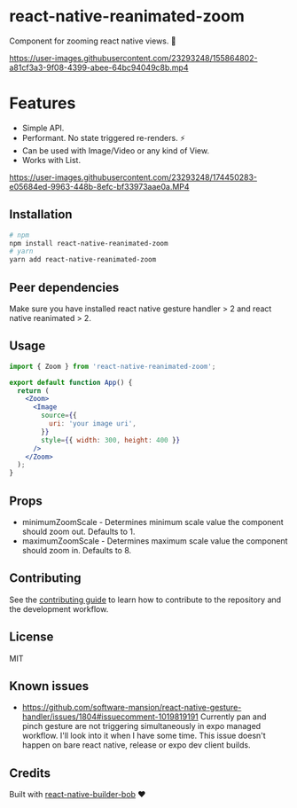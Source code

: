 # react-native-reanimated-zoom

Component for zooming react native views. 🔎

https://user-images.githubusercontent.com/23293248/155864802-a81cf3a3-9f08-4399-abee-64bc94049c8b.mp4

# Features

- Simple API.
- Performant. No state triggered re-renders. ⚡️
- Can be used with Image/Video or any kind of View.
- Works with List.

https://user-images.githubusercontent.com/23293248/174450283-e05684ed-9963-448b-8efc-bf33973aae0a.MP4


## Installation




```sh
# npm
npm install react-native-reanimated-zoom
# yarn
yarn add react-native-reanimated-zoom
```

## Peer dependencies

Make sure you have installed react native gesture handler > 2 and react native reanimated > 2.

## Usage

```jsx
import { Zoom } from 'react-native-reanimated-zoom';

export default function App() {
  return (
    <Zoom>
      <Image
        source={{
          uri: 'your image uri',
        }}
        style={{ width: 300, height: 400 }}
      />
    </Zoom>
  );
}
```

## Props

- minimumZoomScale - Determines minimum scale value the component should zoom out. Defaults to 1.
- maximumZoomScale - Determines maximum scale value the component should zoom in. Defaults to 8.

## Contributing

See the [contributing guide](CONTRIBUTING.md) to learn how to contribute to the repository and the development workflow.

## License

MIT

## Known issues

- https://github.com/software-mansion/react-native-gesture-handler/issues/1804#issuecomment-1019819191 Currently pan and pinch gesture are not triggering simultaneously in expo managed workflow. I'll look into it when I have some time. This issue doesn't happen on bare react native, release or expo dev client builds.

## Credits

Built with [react-native-builder-bob](https://github.com/callstack/react-native-builder-bob/) ❤️
